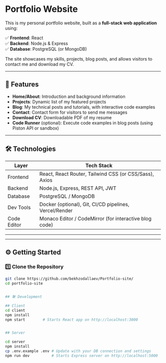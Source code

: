 # Portfolio Website

This is my personal portfolio website, built as a **full-stack web application** using:

✅ **Frontend**: React  
✅ **Backend**: Node.js & Express  
✅ **Database**: PostgreSQL (or MongoDB)

The site showcases my skills, projects, blog posts, and allows visitors to contact me and download my CV.  

---

## 🌟 Features

- **Home/About**: Introduction and background information  
- **Projects**: Dynamic list of my featured projects  
- **Blog**: My technical posts and tutorials, with interactive code examples  
- **Contact**: Contact form for visitors to send me messages  
- **Download CV**: Downloadable PDF of my resume  
- **Code Runner** (optional): Execute code examples in blog posts (using Piston API or sandbox)

---

## 🛠️ Technologies

| Layer      | Tech Stack                         |
|------------|------------------------------------|
| Frontend   | React, React Router, Tailwind CSS (or CSS/Sass), Axios |
| Backend    | Node.js, Express, REST API, JWT |
| Database   | PostgreSQL / MongoDB               |
| Dev Tools  | Docker (optional), Git, CI/CD pipelines, Vercel/Render |
| Code Editor| Monaco Editor / CodeMirror (for interactive blog code) |

---

---

## ⚙️ Getting Started

### 1️⃣ Clone the Repository
```bash
git clone https://github.com/bekhzodallaev/Portfolio-site/
cd portfolio-site


## 🛠️ Development

## Client
cd client
npm install
npm start        # Starts React app on http://localhost:3000


## Server

cd server
npm install
cp .env.example .env # Update with your DB connection and settings
npm run dev          # Starts Express server on http://localhost:5000
